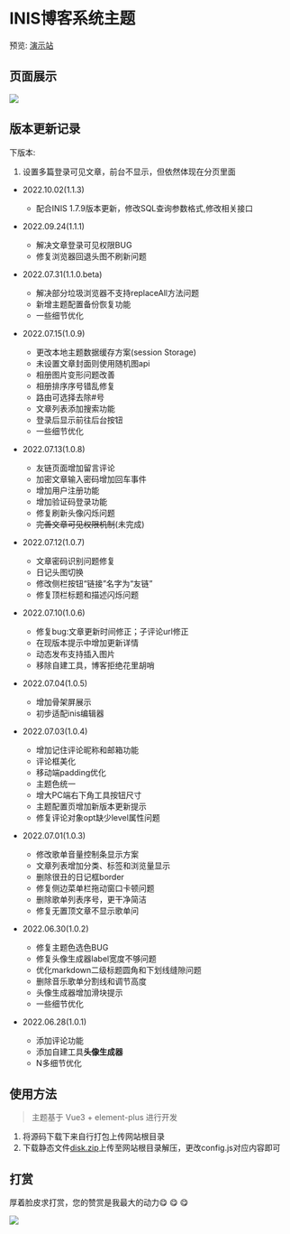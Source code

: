 # INIS博客系统主题

预览: [演示站](https://www.ztyang.com)

## 页面展示
![](https://qiniu.ztyang.com/img/20220630181441.png)


## 版本更新记录

下版本:
1. 设置多篇登录可见文章，前台不显示，但依然体现在分页里面



- 2022.10.02(1.1.3)
  - 配合INIS 1.7.9版本更新，修改SQL查询参数格式,修改相关接口
  

- 2022.09.24(1.1.1)
  - 解决文章登录可见权限BUG
  - 修复浏览器回退头图不刷新问题

- 2022.07.31(1.1.0.beta)
  - 解决部分垃圾浏览器不支持replaceAll方法问题
  - 新增主题配置备份恢复功能
  - 一些细节优化

- 2022.07.15(1.0.9)
  - 更改本地主题数据缓存方案(session Storage)
  - 未设置文章封面则使用随机图api
  - 相册图片变形问题改善
  - 相册排序序号错乱修复
  - 路由可选择去除#号
  - 文章列表添加搜索功能
  - 登录后显示前往后台按钮
  - 一些细节优化

- 2022.07.13(1.0.8)
  - 友链页面增加留言评论
  - 加密文章输入密码增加回车事件
  - 增加用户注册功能
  - 增加验证码登录功能
  - 修复刷新头像闪烁问题
  - ~~完善文章可见权限机制~~(未完成)

- 2022.07.12(1.0.7)
  - 文章密码识别问题修复
  - 日记头图切换
  - 修改侧栏按钮“链接”名字为“友链”
  - 修复顶栏标题和描述闪烁问题

- 2022.07.10(1.0.6)
  - 修复bug:文章更新时间修正；子评论url修正
  - 在现版本提示中增加更新详情
  - 动态发布支持插入图片
  - 移除自建工具，博客拒绝花里胡哨

- 2022.07.04(1.0.5)
  - 增加骨架屏展示
  - 初步适配inis编辑器

- 2022.07.03(1.0.4)
  - 增加记住评论昵称和邮箱功能
  - 评论框美化
  - 移动端padding优化
  - 主题色统一
  - 增大PC端右下角工具按钮尺寸
  - 主题配置页增加新版本更新提示
  - 修复评论对象opt缺少level属性问题

- 2022.07.01(1.0.3)
  - 修改歌单音量控制条显示方案
  - 文章列表增加分类、标签和浏览量显示
  - 删除很丑的日记框border
  - 修复侧边菜单栏拖动窗口卡顿问题
  - 删除歌单列表序号，更干净简洁
  - 修复无置顶文章不显示歌单问

- 2022.06.30(1.0.2)
  - 修复主题色选色BUG
  - 修复头像生成器label宽度不够问题
  - 优化markdown二级标题圆角和下划线缝隙问题
  - 删除音乐歌单分割线和调节高度
  - 头像生成器增加滑块提示
  - 一些细节优化

- 2022.06.28(1.0.1)
  - 添加评论功能
  - 添加自建工具**头像生成器**
  - N多细节优化

## 使用方法

> 主题基于 Vue3 + element-plus 进行开发

1. 将源码下载下来自行打包上传网站根目录
2. 下载静态文件[disk.zip](https://raw.githubusercontent.com/ztyangt/inis-theme-grace/main/dist-v1.1.0.beta.zip)上传至网站根目录解压，更改config.js对应内容即可



## 打赏
厚着脸皮求打赏，您的赞赏是我最大的动力😋 😋 😋

![](https://qiniu.ztyang.com/img/Snipaste_2022-07-03_14-43-12.png)


